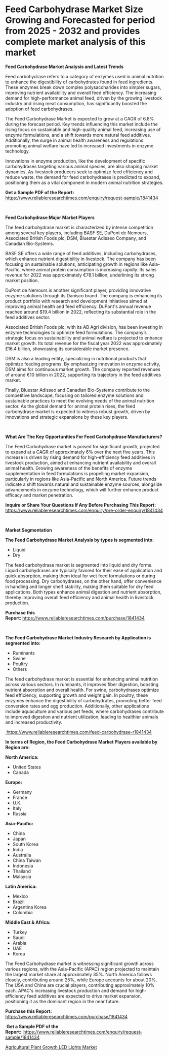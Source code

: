 <p><h1>Feed Carbohydrase Market Size Growing and Forecasted for period from 2025 - 2032 and provides complete market analysis of this market</h1></p><p><strong>Feed Carbohydrase Market Analysis and Latest Trends</strong></p>
<p><p>Feed carbohydrase refers to a category of enzymes used in animal nutrition to enhance the digestibility of carbohydrates found in feed ingredients. These enzymes break down complex polysaccharides into simpler sugars, improving nutrient availability and overall feed efficiency. The increasing demand for high-performance animal feed, driven by the growing livestock industry and rising meat consumption, has significantly boosted the adoption of feed carbohydrases.</p><p>The Feed Carbohydrase Market is expected to grow at a CAGR of 6.8% during the forecast period. Key trends influencing this market include the rising focus on sustainable and high-quality animal feed, increasing use of enzyme formulations, and a shift towards more natural feed additives. Additionally, the surge in animal health awareness and regulations promoting animal welfare have led to increased investments in enzyme technology.</p><p>Innovations in enzyme production, like the development of specific carbohydrases targeting various animal species, are also shaping market dynamics. As livestock producers seek to optimize feed efficiency and reduce waste, the demand for feed carbohydrases is predicted to expand, positioning them as a vital component in modern animal nutrition strategies.</p></p>
<p><strong>Get a Sample PDF of the Report:&nbsp;</strong> <a href="https://www.reliableresearchtimes.com/enquiry/request-sample/1841434?utm_campaign=2009&utm_medium=2&utm_source=Github&utm_content=ia&utm_term=30032025&utm_id=feed-carbohydrase">https://www.reliableresearchtimes.com/enquiry/request-sample/1841434</a></p>
<p>&nbsp;</p>
<p><strong>Feed Carbohydrase Major Market Players</strong></p>
<p><p>The feed carbohydrase market is characterized by intense competition among several key players, including BASF SE, DuPont de Nemours, Associated British Foods plc, DSM, Bluestar Adisseo Company, and Canadian Bio-Systems. </p><p>BASF SE offers a wide range of feed additives, including carbohydrases, which enhance nutrient digestibility in livestock. The company has been focusing on sustainable solutions, anticipating growth in regions like Asia-Pacific, where animal protein consumption is increasing rapidly. Its sales revenue for 2022 was approximately €78.1 billion, underlining its strong market position.</p><p>DuPont de Nemours is another significant player, providing innovative enzyme solutions through its Danisco brand. The company is enhancing its product portfolio with research and development initiatives aimed at improving animal health and feed efficiency. DuPont's annual revenue reached around $19.4 billion in 2022, reflecting its substantial role in the feed additives sector.</p><p>Associated British Foods plc, with its AB Agri division, has been investing in enzyme technologies to optimize feed formulations. The company’s strategic focus on sustainability and animal welfare is projected to enhance market growth. Its total revenue for the fiscal year 2022 was approximately £16.4 billion, showcasing its considerable market presence.</p><p>DSM is also a leading entity, specializing in nutritional products that optimize feeding programs. By emphasizing innovation in enzyme activity, DSM aims for continuous market growth. The company reported revenues of around €10 billion in 2022, supporting its trajectory in the feed additives market.</p><p>Finally, Bluestar Adisseo and Canadian Bio-Systems contribute to the competitive landscape, focusing on tailored enzyme solutions and sustainable practices to meet the evolving needs of the animal nutrition sector. As the global demand for animal protein rises, the feed carbohydrase market is expected to witness robust growth, driven by innovations and strategic expansions by these key players.</p></p>
<p>&nbsp;</p>
<p><strong>What Are The Key Opportunities For Feed Carbohydrase Manufacturers?</strong></p>
<p><p>The Feed Carbohydrase market is poised for significant growth, projected to expand at a CAGR of approximately 6% over the next five years. This increase is driven by rising demand for high-efficiency feed additives in livestock production, aimed at enhancing nutrient availability and overall animal health. Growing awareness of the benefits of enzyme supplementation in feed formulations is propelling market expansion, particularly in regions like Asia-Pacific and North America. Future trends indicate a shift towards natural and sustainable enzyme sources, alongside advancements in enzyme technology, which will further enhance product efficacy and market penetration.</p></p>
<p><strong>Inquire or Share Your Questions If Any Before Purchasing This Report:</strong> <a href="https://www.reliableresearchtimes.com/enquiry/pre-order-enquiry/1841434?utm_campaign=2009&utm_medium=2&utm_source=Github&utm_content=ia&utm_term=30032025&utm_id=feed-carbohydrase">https://www.reliableresearchtimes.com/enquiry/pre-order-enquiry/1841434</a></p>
<p>&nbsp;</p>
<p><strong>Market Segmentation</strong></p>
<p><strong>The Feed Carbohydrase Market Analysis by types is segmented into:</strong></p>
<p><ul><li>Liquid</li><li>Dry</li></ul></p>
<p><p>The feed carbohydrase market is segmented into liquid and dry forms. Liquid carbohydrases are typically favored for their ease of application and quick absorption, making them ideal for wet feed formulations or during food processing. Dry carbohydrases, on the other hand, offer convenience in handling and longer shelf stability, making them suitable for dry feed applications. Both types enhance animal digestion and nutrient absorption, thereby improving overall feed efficiency and animal health in livestock production.</p></p>
<p><strong>Purchase this Report:&nbsp;</strong><a href="https://www.reliableresearchtimes.com/purchase/1841434?utm_campaign=2009&utm_medium=2&utm_source=Github&utm_content=ia&utm_term=30032025&utm_id=feed-carbohydrase">https://www.reliableresearchtimes.com/purchase/1841434</a></p>
<p>&nbsp;</p>
<p><strong>The Feed Carbohydrase Market Industry Research by Application is segmented into:</strong></p>
<p><ul><li>Ruminants</li><li>Swine</li><li>Poultry</li><li>Others</li></ul></p>
<p><p>The feed carbohydrase market is essential for enhancing animal nutrition across various sectors. In ruminants, it improves fiber digestion, boosting nutrient absorption and overall health. For swine, carbohydrases optimize feed efficiency, supporting growth and weight gain. In poultry, these enzymes enhance the digestibility of carbohydrates, promoting better feed conversion rates and egg production. Additionally, other applications include aquaculture and various pet feeds, where carbohydrases contribute to improved digestion and nutrient utilization, leading to healthier animals and increased productivity.</p></p>
<p><a href="https://www.reliableresearchtimes.com/feed-carbohydrase-r1841434?utm_campaign=2009&utm_medium=2&utm_source=Github&utm_content=ia&utm_term=30032025&utm_id=feed-carbohydrase">&nbsp;https://www.reliableresearchtimes.com/feed-carbohydrase-r1841434</a></p>
<p><strong>In terms of Region, the Feed Carbohydrase Market Players available by Region are:</strong></p>
<p>
    <p> <strong> North America: </strong>
        <ul>
            <li>United States</li>
            <li>Canada</li>
        </ul>
        </p> 
    <p> <strong> Europe: </strong>
        <ul>
            <li>Germany</li>
            <li>France</li>
            <li>U.K.</li>
            <li>Italy</li>
            <li>Russia</li>
        </ul>
        </p> 
    <p> <strong> Asia-Pacific: </strong>
        <ul>
            <li>China</li>
            <li>Japan</li>
            <li>South Korea</li>
            <li>India</li>
            <li>Australia</li>
            <li>China Taiwan</li>
            <li>Indonesia</li>
            <li>Thailand</li>
            <li>Malaysia</li>
        </ul>
        </p> 
    <p> <strong> Latin America: </strong>
        <ul>
            <li>Mexico</li>
            <li>Brazil</li>
            <li>Argentina Korea</li>
            <li>Colombia</li>
        </ul>
        </p> 
    <p> <strong> Middle East & Africa: </strong>
        <ul>
            <li>Turkey</li>
            <li>Saudi</li>
            <li>Arabia</li>
            <li>UAE</li>
            <li>Korea</li>
        </ul>
    </p>
    </p>
<p><p>The Feed Carbohydrase market is witnessing significant growth across various regions, with the Asia-Pacific (APAC) region projected to maintain the largest market share at approximately 35%. North America follows closely, contributing around 25%, while Europe accounts for about 20%. The USA and China are crucial players, contributing approximately 10% each. APAC's increasing livestock production and demand for high-efficiency feed additives are expected to drive market expansion, positioning it as the dominant region in the near future.</p></p>
<p><strong>Purchase this Report: </strong><a href="https://www.reliableresearchtimes.com/purchase/1841434?utm_campaign=2009&utm_medium=2&utm_source=Github&utm_content=ia&utm_term=30032025&utm_id=feed-carbohydrase">https://www.reliableresearchtimes.com/purchase/1841434</a></p>
<p>&nbsp;<strong>Get a Sample PDF of the Report:&nbsp;&nbsp;</strong><a href="https://www.reliableresearchtimes.com/enquiry/request-sample/1841434?utm_campaign=2009&utm_medium=2&utm_source=Github&utm_content=ia&utm_term=30032025&utm_id=feed-carbohydrase">https://www.reliableresearchtimes.com/enquiry/request-sample/1841434</a></p>
<p><strong></strong></p>
<p><p><a href="https://github.com/hgf64gh/Market-Research-Report-List-2/blob/main/agricultural-plant-growth-led-lights-market.md?utm_campaign=2009&utm_medium=2&utm_source=Github&utm_content=ia&utm_term=30032025&utm_id=feed-carbohydrase">Agricultural Plant Growth LED Lights Market</a></p></p>